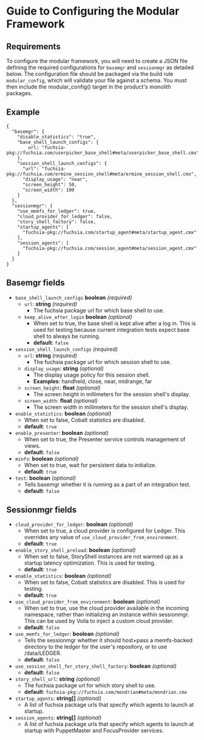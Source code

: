 # Guide to Configuring the Modular Framework

## Requirements

To configure the modular framework, you will need to create a JSON file defining
the required configurations for `basemgr` and `sessionmgr` as detailed below.
The configuration file should be packaged via the build rule `modular_config`,
which will validate your file against a schema. You must then include the
modular_config() target in the product's monolith packages.

## Example
```
{
  "basemgr": {
    "disable_statistics": "true",
    "base_shell_launch_configs": {
        url: "fuchsia-pkg://fuchsia.com/userpicker_base_shell#meta/userpicker_base_shell.cmx",
    },
    "session_shell_launch_configs": {
      "url": "fuchsia-pkg://fuchsia.com/ermine_session_shell#meta/ermine_session_shell.cmx",
      "display_usage": "near",
      "screen_height": 50,
      "screen_width": 100
    }
  },
  "sessionmgr": {
    "use_memfs_for_ledger": true,
    "cloud_provider_for_ledger": false,
    "story_shell_factory": false,
    "startup_agents": [
      "fuchsia-pkg://fuchsia.com/startup_agent#meta/startup_agent.cmx"
    ],
    "session_agents": [
      "fuchsia-pkg://fuchsia.com/session_agent#meta/session_agent.cmx"
    ]
  }
}
```

## Basemgr fields

* `base_shell_launch_configs` **boolean** *(required)*
    - `url`: **string** *(required)*
        * The fuchsia package url for which base shell to use.
    - `keep_alive_after_login` **boolean** *(optional)*
        * When set to true, the base shell is kept alive after a log in. This is
          used for testing because current integration tests expect base shell
          to always be running.
        * **default**: `false`
* `session_shell_launch_configs` *(required)*
    - `url`: **string** *(required)*
        * The fuchsia package url for which session shell to use.
    - `display_usage`: **string** *(optional)*
        * The display usage policy for this session shell.
        * **Examples**: handheld, close, near, midrange, far
    - `screen_height`: **float** *(optional)*
        * The screen height in millimeters for the session shell's display.
    - `screen_width`: **float** *(optional)*
        * The screen width in millimeters for the session shell's display.
* `enable_statistics`: **boolean** *(optional)*
    - When set to false, Cobalt statistics are disabled.
    - **default**: `true`
* `enable_presenter`: **boolean** *(optional)*
    - When set to true, the Presenter service controls management of views.
    - **default**: `false`
* `minfs`: **boolean** *(optional)*
    - When set to true, wait for persistent data to initialize.
    - **default**: `true`
* `test`: **boolean** *(optional)*
    - Tells basemgr whether it is running as a part of an integration test.
    - **default**: `false`


## Sessionmgr fields

* `cloud_provider_for_ledger`: **boolean** *(optional)*
    - When set to true, a cloud provider is configured for Ledger. This overrides
      any value of `use_cloud_provider_from_environment`.
    - **default**: `true`
* `enable_story_shell_preload`: **boolean** *(optional)*
    - When set to false, StoryShell instances are not warmed up as a startup
      latency optimization. This is used for testing.
    - **default**: `true`
* `enable_statistics`: **boolean** *(optional)*
    - When set to false, Cobalt statistics are disabled. This is used for testing.
    - **default**: `true`
* `use_cloud_provider_from_environment`: **boolean** *(optional)*
    - When set to true, use the cloud provider available in the incoming namespace,
      rather than initializing an instance within sessionmgr. This can be used
      by Voila to inject a custom cloud provider.
    - **default**: `false`
* `use_memfs_for_ledger`: **boolean** *(optional)*
    - Tells the sessionmgr whether it should host+pass a memfs-backed directory to
      the ledger for the user's repository, or to use /data/LEDGER.
    - **default**: `false`
* `use_session_shell_for_story_shell_factory`: **boolean** *(optional)*
    - **default**: `false`
* `story_shell_url`: **string** *(optional)*
    - The fuchsia package url for which story shell to use.
    - **default**: `fuchsia-pkg://fuchsia.com/mondrian#meta/mondrian.cmx`
* `startup_agents`: **string[]** *(optional)*
    - A list of fuchsia package urls that specify which agents to launch at
      startup.
* `session_agents`: **string[]** *(optional)*
    - A list of fuchsia package urls that specify which agents to launch at
      startup with PuppetMaster and FocusProvider services.
